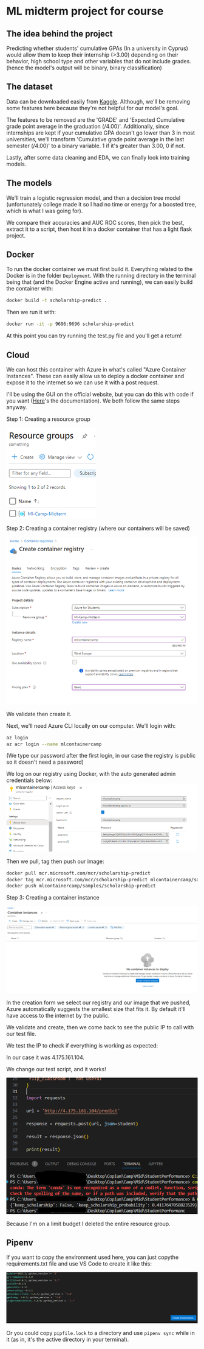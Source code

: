 # ML midterm project for course

## The idea behind the project

Predicting whether students' cumulative GPAs (In a university in Cyprus) would allow them to keep their internship (>3.00) depending on their behavior, high school type and other variables that do not include grades. (hence the model's output will be binary, binary classification)

## The dataset

Data can be downloaded easily from [Kaggle](https://www.kaggle.com/datasets/joebeachcapital/students-performance/data). Although, we'll be removing some features here because they're not helpful for our model's goal.

The features to be removed are the 'GRADE' and 'Expected Cumulative grade point average in the graduation (/4.00)'. Additionally, since internships are kept if your cumulative GPA doesn't go lower than 3 in most universities, we'll transform 'Cumulative grade point average in the last semester (/4.00)' to a binary variable. 1 if it's greater than 3.00, 0 if not.

Lastly, after some data cleaning and EDA, we can finally look into training models.

## The models

We'll train a logistic regression model, and then a decision tree model (unfortunately college made it so I had no time or energy for a boosted tree, which is what I was going for).

We compare their accuracies and AUC ROC scores, then pick the best, extract it to a script, then host it in a docker container that has a light flask project.

## Docker

To run the docker container we must first build it. Everything related to the Docker is in the folder `Deployment`. With the running directory in the terminal being that (and the Docker Engine active and running), we can easily build the container with:

```Bash
docker build -t scholarship-predict .
```

Then we run it with:

```Bash
docker run -it -p 9696:9696 scholarship-predict
```

At this point you can try running the test.py file and you'll get a return!

## Cloud

We can host this container with Azure in what's called "Azure Container Instances". These can easily allow us to deploy a docker container and expose it to the internet so we can use it with a post request.

I'll be using the GUI on the official website, but you can do this with code if you want ([Here](https://learn.microsoft.com/en-us/azure/container-instances/container-instances-tutorial-prepare-app)'s the documentation). We both follow the same steps anyway.

Step 1: Creating a resource group

![Using the create button on top, filling the form, we can see a resource group named "ml-camp-midterm"](image.png)

Step 2: Creating a container registry (where our containers will be saved)

![Alt text](image-2.png)

We validate then create it.

Next, we'll need Azure CLI locally on our computer. We'll login with:

```Bash
az login
az acr login --name mlcontainercamp
```

(We type our password after the first login, in our case the registry is public so it doesn't need a password)

We log on our registry using Docker, with the auto generated admin credentials below:
![admin creds](image-3.png)

Then we pull, tag then push our image:

```Bash
docker pull mcr.microsoft.com/mcr/scholarship-predict
docker tag mcr.microsoft.com/mcr/scholarship-predict mlcontainercamp/samples/scholarship-predict
docker push mlcontainercamp/samples/scholarship-predict
```

Step 3: Creating a container instance

![Interface for container instances when you have none](image-1.png)

In the creation form we select our registry and our image that we pushed, Azure automatically suggests the smallest size that fits it. By default it'll have access to the internet by the public.

We validate and create, then we come back to see the public IP to call with our test file.

We test the IP to check if everything is working as expected:

In our case it was 4.175.161.104.

We change our test script, and it works!

![Screenshot of our IP working](image-4.png)

Because I'm on a limit budget I deleted the entire resource group.

## Pipenv

If you want to copy the environment used here, you can just copythe requirements.txt file and use VS Code to create it like this:

![VS Code "create env" button](image-5.png)

Or you could copy `pipfile.lock` to a directory and use `pipenv sync` while in it (as in, it's the active directory in your terminal).
